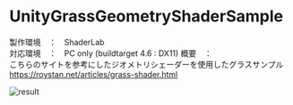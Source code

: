 # UnityGrassGeometryShaderSample

製作環境　：　ShaderLab  
対応環境　：　PC only (buildtarget 4.6 : DX11)
概要　：  
こちらのサイトを参考にしたジオメトリシェーダーを使用したグラスサンプル  
https://roystan.net/articles/grass-shader.html  
  
![result](https://github.com/golden-duck2/UnityGrassGeometryShaderSample/blob/master/grass.gif?raw=true)

